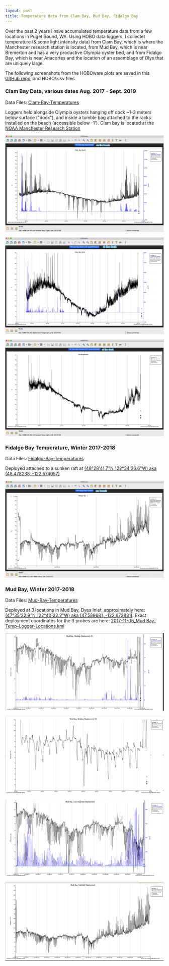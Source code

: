 ```yaml
---
layout: post 
title: Temperature data from Clam Bay, Mud Bay, Fidalgo Bay  
--- 
```


Over the past 2 years I have accumulated temperature data from a few locations in Puget Sound, WA. Using HOBO data loggers, I collectet temperature (& some light intensity data) from Clam Bay, which is where the Manchester research station is located, from Mud Bay, which is near Bremerton and has a very productive Olympia oyster bed, and from Fidalgo Bay, which is near Anacortes and the location of an assemblage of Olys that are uniquely large. 

The following screenshots from the HOBOware plots are saved in this [GitHub repo](https://github.com/laurahspencer/O.lurida_Temperature/tree/master/images), and HOBO/.csv files. 

### Clam Bay Data, various dates Aug. 2017 - Sept. 2019
Data Files: [Clam-Bay-Temperatures](https://github.com/laurahspencer/O.lurida_Temperature/tree/master/data/Clam-Bay-Temperatures)  

Loggers held alongside Olympia oysters hanging off dock ~1-3 meters below surface ("dock"), and inside a tumble bag attached to the racks installed on the beach (accessible below -1').  Clam bay is located at the [NOAA Manchester Research Station](https://goo.gl/maps/XRxCfpsuMeeXqk4DA)

![Clam-bay-beach-jun2018-jun2019.png](https://github.com/laurahspencer/O.lurida_Temperature/blob/master/images/Clam-bay-beach-jun2018-jun2019.png?raw=true)

![Clam-bay-dock-jun2018-sept2019.png](https://github.com/laurahspencer/O.lurida_Temperature/blob/master/images/Clam-bay-dock-jun2018-sept2019.png?raw=true)

![Clam-bay-dock_aug2017-jun2018.png](https://github.com/laurahspencer/O.lurida_Temperature/blob/master/images/Clam-bay-dock_aug2017-jun2018.png?raw=true) 

### Fidalgo Bay Temperature, Winter 2017-2018
Data Files: [Fidalgo-Bay-Temperatures](https://github.com/laurahspencer/O.lurida_Temperature/tree/master/data/Fidalgo-Bay-Temperatures)  

Deployed attached to a sunken raft at [(48°28'41.7"N 122°34'26.6"W) aka (48.478238, -122.574057)](https://goo.gl/maps/jkSniGLwTwDePGBs8)

![Fidalgo-bay-beach-Nov2017-Jun2018.png](https://github.com/laurahspencer/O.lurida_Temperature/blob/master/images/Fidalgo-bay-beach-Nov2017-Jun2018.png?raw=true)

### Mud Bay, Winter 2017-2018
Data Files: [Mud-Bay-Temperatures](https://github.com/laurahspencer/O.lurida_Temperature/tree/master/data/Mud-Bay-Temperatures)  

Deployed at 3 locations in Mud Bay, Dyes Inlet, approximately here: [(47°35'22.9"N 122°40'22.2"W) aka (47.589681, -122.672831)](https://goo.gl/maps/tqnQpkGc6zXCsTD9A). Exact deployment coordinates for the 3 probes are here: [2017-11-06_Mud Bay-Temp-Logger-Locations.kml](https://github.com/laurahspencer/O.lurida_Temperature/blob/master/data/Mud-Bay-Temperatures/2017-11-06_Mud%20Bay-Temp-Logger-Locations.kml)

![Mud-Bay-intertidal-winter2017-2018_depl1](https://github.com/laurahspencer/O.lurida_Temperature/blob/master/images/Mud-Bay-intertidal-winter2017-2018_depl1.png?raw=true)

![Mud-Bay-intertidal-winter2017-2018_depl2](https://github.com/laurahspencer/O.lurida_Temperature/blob/master/images/Mud-Bay-intertidal-winter2017-2018_depl2.png?raw=true)

![Mud-Bay-low-intertidal-winter2017-2018](https://github.com/laurahspencer/O.lurida_Temperature/blob/master/images/Mud-Bay-low-intertidal-winter2017-2018.png?raw=true)

![Mud-Bay-subtidal_winter2017-2018](https://github.com/laurahspencer/O.lurida_Temperature/blob/master/images/Mud-Bay-subtidal_winter2017-2018.png?raw=true)
